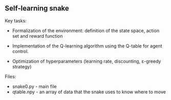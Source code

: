 ## Self-learning snake
 
Key tasks:

- Formalization of the environment: definition of the state space,
action set and reward function

- Implementation of the Q-learning algorithm using the Q-table for agent control.

- Optimization of hyperparameters (learning rate,
discounting, ε-greedy strategy)

Files:

- snake0.py - main file
- qtable.npy - an array of data that the snake uses to know where to move
